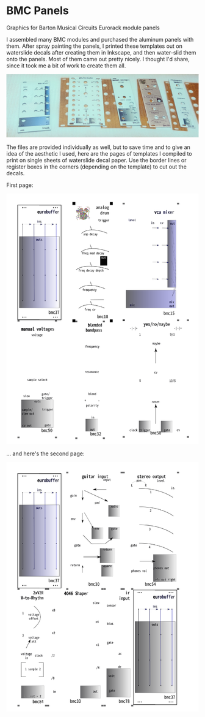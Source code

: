 # BMC Panels
 Graphics for Barton Musical Circuits Eurorack module panels
 
 I assembled many BMC modules and purchased the aluminum panels with them. After spray painting the panels, I printed these templates out on waterslide decals after creating them in Inkscape, and then water-slid them onto the panels. Most of them came out pretty nicely. I thought I'd share, since it took me a bit of work to create them all.

![Panels with templates](collateral/images/barton%20panels.jpg "Some panels with template decals applied")

The files are provided individually as well, but to save time and to give an idea of the aesthetic I used, here are the pages of templates I compiled to print on single sheets of waterslide decal paper. Use the border lines or register boxes in the corners (depending on the template) to cut out the decals.

First page:

![First compiled page of headers](./To%20Print.svg)

... and here's the second page:

![Second compiled page of headers](./To%20Print%20page%202.svg)

